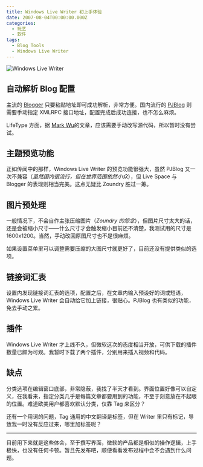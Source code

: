 ```yaml
---
title: Windows Live Writer 初上手体验
date: 2007-08-04T00:00:00.000Z
categories:
  - 玩艺
  - 软件
tags:
  - Blog Tools
  - Windows Live Writer
---
```

![Windows Live Writer](https://media.kaerozhi.com/2025/06/3014079694e3fd44f378055dd9107165.webp)

## 自动解析 Blog 配置

主流的 [Blogger](http://www.blogger.com/ "Blogger") 只要粘贴地址即可成功解析，非常方便。国内流行的 [PJBlog](http://www.pjhome.net/ "国内比较流行的ASP Blog程序") 则需要手动指定 XMLRPC 接口地址，配置完成后成功连接，也不怎么麻烦。

LifeType 方面，据 [Mark Wu](http://blog.markplace.net/ "Lifetype达人Mark，来自台湾")的文章，应该需要手动改写源代码，所以暂时没有尝试。

## 主题预览功能

正如传闻中的那样，Windows Live Writer 的预览功能很强大，虽然 PJBlog 又一次不兼容（*虽然国内很流行，但在世界范围依然小众*），但 Live Space 与 Blogger 的表现则相当完美。这点无疑比 Zoundry 胜过一筹。

## 图片预处理

一般情况下，不会自作主张压缩图片（*Zoundry 的怨念*），但图片尺寸太大的话，还是会被缩小尺寸——什么尺寸才会触发缩小目前还不清楚，我测试用的尺寸是 1600x1200。当然，手动改回原图尺寸也不是很麻烦。

如果设置菜单里可以调整需要压缩的大图尺寸就更好了，目前还没有提供类似的选项。

## 链接词汇表

设置内发现链接词汇表的选项，配置之后，在文章内输入预设好的词或短语，Windows Live Writer 会自动给它加上链接，很贴心。PJBlog 也有类似的功能，免去手动之累。

## 插件

Windows Live Writer 才上线不久，但微软这次的态度相当开放，可供下载的插件数量已颇为可观。我暂时下载了两个插件，分别用来插入视频和代码。

## 缺点

分类选项在编辑窗口底部，非常隐蔽，我找了半天才看到。界面位置好像可以自定义，在我看来，指定分类几乎是每篇文章都要用到的功能，不至于刻意放在不起眼的位置。难道欧美用户都喜欢默认分类，仅靠 Tag 来区分？

还有一个用词的问题，Tag 通用的中文翻译是标签，但在 Writer 里只有标记，导致我一时没有反应过来，哪里加标签呢？

------

目前用下来就是这些体会，至于撰写界面，微软的产品都是相似的操作逻辑，上手极快，也没有任何卡顿。暂且先发布吧，顺便看看发布过程中会不会遇到什么问题。
